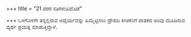 +++
title = "21 ಪರರ ಸತಿಗಳುಪಿದೊಡೆ"

+++
ಒಳಗೊಳಗೇ ತನ್ನಲ್ಲಿರುವ ಅಧೈರ್ಯವನ್ನು ಹಿಮ್ಮೆಟ್ಟಿಸಲು ದ್ರೌಪದಿ ಕೀಚಕನಿಗೆ ಪಾತಕದ ಅರಿವು ಮೂಡಿಸುವ ವ್ಯರ್ಥ ಪ್ರಯತ್ನ ಮಾಡುತ್ತಿದ್ದಾಳೆ.